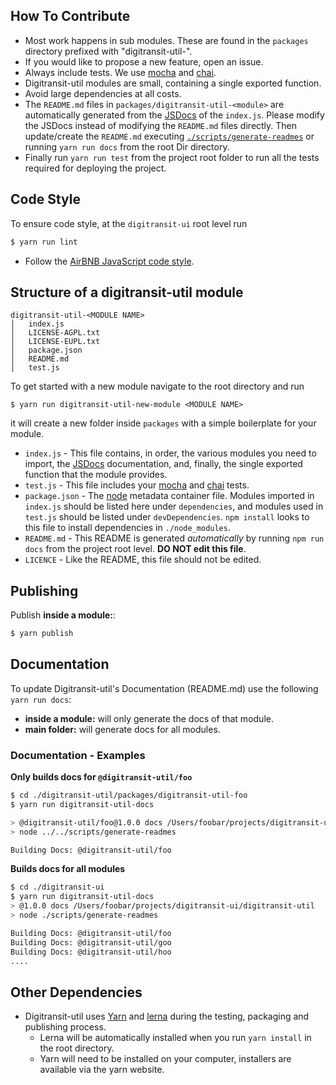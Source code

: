 ## How To Contribute

- Most work happens in sub modules. These are found in the `packages` directory prefixed with "digitransit-util-".
- If you would like to propose a new feature, open an issue.
- Always include tests. We use [mocha](https://mochajs.org) and [chai](https://www.chaijs.com).
- Digitransit-util modules are small, containing a single exported function.
- Avoid large dependencies at all costs.
- The `README.md` files in `packages/digitransit-util-<module>` are automatically generated from the [JSDocs](http://usejsdoc.org/) of the `index.js`. Please modify the JSDocs instead of modifying the `README.md` files directly. Then update/create the `README.md` executing [`./scripts/generate-readmes`](https://github.com/HSLdevcom/digitransit-util/blob/master/scripts/generate-readmes) or running `yarn run docs` from the root Dir directory.
- Finally run `yarn run test` from the project root folder to run all the tests required for deploying the project.

## Code Style

To ensure code style, at the `digitransit-ui` root level run

```sh
$ yarn run lint
```

* Follow the [AirBNB JavaScript code style](https://github.com/airbnb/javascript).

## Structure of a digitransit-util module

```
digitransit-util-<MODULE NAME>
│   index.js
│   LICENSE-AGPL.txt
│   LICENSE-EUPL.txt
│   package.json
│   README.md
│   test.js
```
To get started with a new module navigate to the root directory and run
```
$ yarn run digitransit-util-new-module <MODULE NAME>
```
it will create a new folder inside `packages` with a simple boilerplate for your module.

* `index.js` - This file contains, in order, the various modules you need to
  import, the [JSDocs](http://usejsdoc.org) documentation, and, finally, the
  single exported function that the module provides. 
* `test.js` - This file includes your [mocha](https://mochajs.org) and 
  [chai](https://www.chaijs.com) tests.
* `package.json` - The [node](http://nodejs.org) metadata container file.
  Modules imported in `index.js` should be listed here under `dependencies`,
  and modules used in `test.js` should be listed under
  `devDependencies`. `npm install` looks to this file to install dependencies
  in `./node_modules`.
* `README.md` - This README is generated _automatically_ by running `npm run
  docs` from the project root level. **DO NOT edit this file**.
* `LICENCE` - Like the README, this file should not be edited.

## Publishing

Publish **inside a module:**:

```bash
$ yarn publish
```

## Documentation

To update Digitransit-util's Documentation (README.md) use the following `yarn run docs`:
  - **inside a module:** will only generate the docs of that module.
  - **main folder:** will generate docs for all modules.

### Documentation - Examples

**Only builds docs for `@digitransit-util/foo`**

```bash
$ cd ./digitransit-util/packages/digitransit-util-foo
$ yarn run digitransit-util-docs

> @digitransit-util/foo@1.0.0 docs /Users/foobar/projects/digitransit-ui/digitransit-util/packages/digitransit-util
> node ../../scripts/generate-readmes

Building Docs: @digitransit-util/foo
```

**Builds docs for all modules**

```bash
$ cd ./digitransit-ui
$ yarn run digitransit-util-docs
> @1.0.0 docs /Users/foobar/projects/digitransit-ui/digitransit-util
> node ./scripts/generate-readmes

Building Docs: @digitransit-util/foo
Building Docs: @digitransit-util/goo
Building Docs: @digitransit-util/hoo
....
```

## Other Dependencies
- Digitransit-util uses [Yarn](https://yarnpkg.com) and [lerna](https://lernajs.io/) during the testing, packaging and publishing process.
  - Lerna will be automatically installed when you run `yarn install` in the root directory.
  - Yarn will need to be installed on your computer, installers are available via the yarn website.
